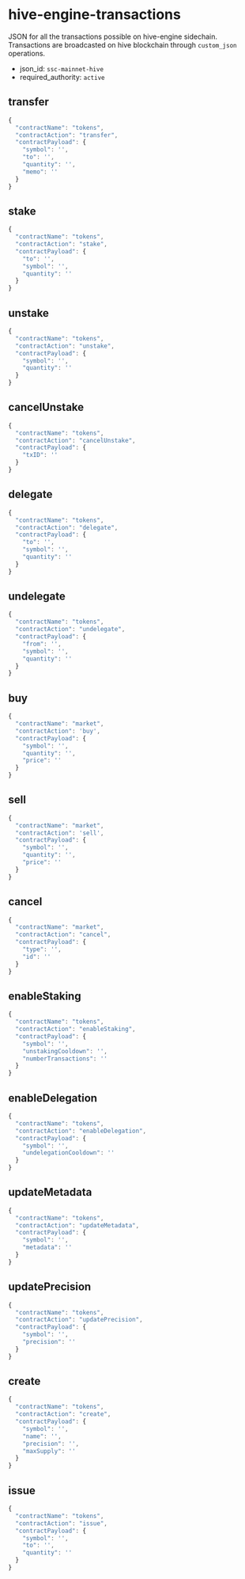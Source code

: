 # hive-engine-transactions
JSON for all the transactions possible on hive-engine sidechain. Transactions are broadcasted on hive blockchain through `custom_json` operations.

- json_id: `ssc-mainnet-hive`
- required_authority: `active`

## transfer
```js
{
  "contractName": "tokens",
  "contractAction": "transfer",
  "contractPayload": {
    "symbol": '',
    "to": '',
    "quantity": '',
    "memo": ''
  }
}
```

## stake
```js
{
  "contractName": "tokens",
  "contractAction": "stake",
  "contractPayload": {
    "to": '',
    "symbol": '',
    "quantity": ''
  }
}
```

## unstake
```js
{
  "contractName": "tokens",
  "contractAction": "unstake",
  "contractPayload": {
    "symbol": '',
    "quantity": ''
  }
}
```

## cancelUnstake
```js
{
  "contractName": "tokens",
  "contractAction": "cancelUnstake",
  "contractPayload": {
    "txID": ''
  }
}
```

## delegate
```js
{
  "contractName": "tokens",
  "contractAction": "delegate",
  "contractPayload": {
    "to": '',
    "symbol": '',
    "quantity": ''
  }
}
```

## undelegate
```js
{
  "contractName": "tokens",
  "contractAction": "undelegate",
  "contractPayload": {
    "from": '',
    "symbol": '',
    "quantity": ''
  }
}
```

## buy
```js
{
  "contractName": "market",
  "contractAction": 'buy',
  "contractPayload": {
    "symbol": '',
    "quantity": '',
    "price": ''
  }
}
```

## sell
```js
{
  "contractName": "market",
  "contractAction": 'sell',
  "contractPayload": {
    "symbol": '',
    "quantity": '',
    "price": ''
  }
}
```

## cancel
```js
{
  "contractName": "market",
  "contractAction": "cancel",
  "contractPayload": {
    "type": '',
    "id": ''
  }
}
```

## enableStaking
```js
{
  "contractName": "tokens",
  "contractAction": "enableStaking",
  "contractPayload": {
    "symbol": '',
    "unstakingCooldown": '',
    "numberTransactions": ''
  }
}
```

## enableDelegation
```js
{
  "contractName": "tokens",
  "contractAction": "enableDelegation",
  "contractPayload": {
    "symbol": '',
    "undelegationCooldown": ''
  }
}
```

## updateMetadata
```js
{
  "contractName": "tokens",
  "contractAction": "updateMetadata",
  "contractPayload": {
    "symbol": '',
    "metadata": ''
  }
}
```

## updatePrecision
```js
{
  "contractName": "tokens",
  "contractAction": "updatePrecision",
  "contractPayload": {
    "symbol": '',
    "precision": ''
  }
}
```

## create
```js
{
  "contractName": "tokens",
  "contractAction": "create",
  "contractPayload": {
    "symbol": '',
    "name": '',
    "precision": '',
    "maxSupply": ''
  }
}
```

## issue
```js
{
  "contractName": "tokens",
  "contractAction": "issue",
  "contractPayload": {
    "symbol": '',
    "to": '',
    "quantity": ''
  }
}
```
